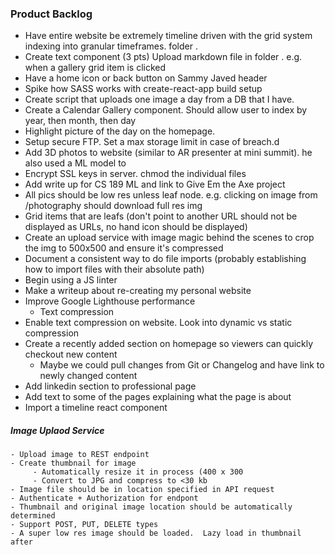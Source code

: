 ### Product Backlog
 - Have entire website be extremely timeline driven with the grid system indexing into granular timeframes. folder <year><month><date>.
 - Create text component (3 pts)
    Upload markdown file in folder <year><month><date>.
    e.g. when a gallery grid item is clicked
 - Have a home icon or back button on Sammy Javed header
 - Spike how SASS works with create-react-app build setup
 - Create script that uploads one image a day from a DB that I have.
 - Create a Calendar Gallery component.  Should allow user to index by year, then month, then day
 - Highlight picture of the day on the homepage.
 - Setup secure FTP. Set a max storage limit in case of breach.d
 - Add 3D photos to website (similar to AR presenter at mini summit). he also used a ML model to
 - Encrypt SSL keys in server. chmod the individual files
 - Add write up for CS 189 ML and link to Give Em the Axe project
 - All pics should be low res unless leaf node. e.g. clicking on image from /photography should download full res img 
 - Grid items that are leafs (don't point to another URL should not be displayed as URLs, no hand icon should be displayed) 
 - Create an upload service with image magic behind the scenes to crop the img to 500x500 and ensure it's compressed
 - Document a consistent way to do file imports (probably establishing how to import files with their absolute path)
 - Begin using a JS linter
 - Make a writeup about re-creating my personal website
 - Improve Google Lighthouse performance
    - Text compression
 - Enable text compression on website. Look into dynamic vs static compression
 - Create a recently added section on homepage so viewers can quickly checkout new content
    * Maybe we could pull changes from Git or Changelog and have link to newly changed content
 - Add linkedin section to professional page
 - Add text to some of the pages explaining what the page is about
 - Import a timeline react component
 
 
##### Image Uplaod Service
    - Upload image to REST endpoint
    - Create thumbnail for image 
         - Automatically resize it in process (400 x 300
         - Convert to JPG and compress to <30 kb
    - Image file should be in location specified in API request
    - Authenticate + Authorization for endpont
    - Thumbnail and original image location should be automatically determined
    - Support POST, PUT, DELETE types
    - A super low res image should be loaded.  Lazy load in thumbnail after
